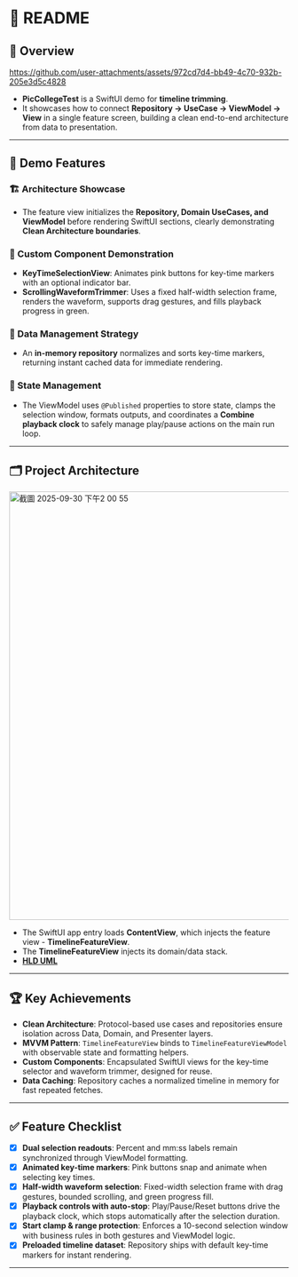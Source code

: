 # 📘 README

## 🌟 Overview
https://github.com/user-attachments/assets/972cd7d4-bb49-4c70-932b-205e3d5c4828
- **PicCollegeTest** is a SwiftUI demo for **timeline trimming**.  
- It showcases how to connect **Repository → UseCase → ViewModel → View** in a single feature screen, building a clean end-to-end architecture from data to presentation.

---

## 🚀 Demo Features

### 🏗️ Architecture Showcase
- The feature view initializes the **Repository, Domain UseCases, and ViewModel** before rendering SwiftUI sections, clearly demonstrating **Clean Architecture boundaries**.

### 🎨 Custom Component Demonstration
- **KeyTimeSelectionView**: Animates pink buttons for key-time markers with an optional indicator bar.  
- **ScrollingWaveformTrimmer**: Uses a fixed half-width selection frame, renders the waveform, supports drag gestures, and fills playback progress in green.

### 💾 Data Management Strategy
- An **in-memory repository** normalizes and sorts key-time markers, returning instant cached data for immediate rendering.

### 🔄 State Management
- The ViewModel uses `@Published` properties to store state, clamps the selection window, formats outputs, and coordinates a **Combine playback clock** to safely manage play/pause actions on the main run loop.

---

## 🗂️ Project Architecture


<img width="827" height="772" alt="截圖 2025-09-30 下午2 00 55" src="https://github.com/user-attachments/assets/47fcec1e-b36c-4de4-ae9a-cd69d629c74d" />




- The SwiftUI app entry loads **ContentView**, which injects the feature view - **TimelineFeatureView**.
- The **TimelineFeatureView** injects its domain/data stack.
- [**HLD UML**](https://drive.google.com/file/d/17wrR5KOqR2oMUJerBoClmJChUvTKxn6u/view?usp=sharing)

---

## 🏆 Key Achievements
- **Clean Architecture**: Protocol-based use cases and repositories ensure isolation across Data, Domain, and Presenter layers.  
- **MVVM Pattern**: `TimelineFeatureView` binds to `TimelineFeatureViewModel` with observable state and formatting helpers.  
- **Custom Components**: Encapsulated SwiftUI views for the key-time selector and waveform trimmer, designed for reuse.  
- **Data Caching**: Repository caches a normalized timeline in memory for fast repeated fetches.

---

## ✅ Feature Checklist
- [x] **Dual selection readouts**: Percent and mm:ss labels remain synchronized through ViewModel formatting.  
- [x] **Animated key-time markers**: Pink buttons snap and animate when selecting key times.  
- [x] **Half-width waveform selection**: Fixed-width selection frame with drag gestures, bounded scrolling, and green progress fill.  
- [x] **Playback controls with auto-stop**: Play/Pause/Reset buttons drive the playback clock, which stops automatically after the selection duration.  
- [x] **Start clamp & range protection**: Enforces a 10-second selection window with business rules in both gestures and ViewModel logic.  
- [x] **Preloaded timeline dataset**: Repository ships with default key-time markers for instant rendering.

---
